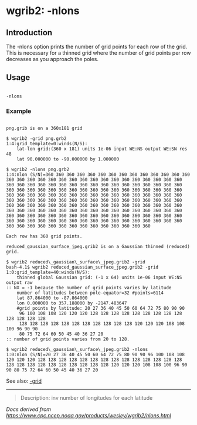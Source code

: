 # wgrib2: -nlons

## Introduction

The -nlons option prints the number
of grid points for each row of the grid. This
is necessary for a thinned grid where the number of
grid points per row decreases as you approach the poles.

## Usage

```

-nlons

```

### Example

```

png.grib is on a 360x181 grid

$ wgrib2 -grid png.grb2
1:4:grid_template=0:winds(N/S):
	lat-lon grid:(360 x 181) units 1e-06 input WE:NS output WE:SN res 48
	lat 90.000000 to -90.000000 by 1.000000

$ wgrib2 -nlons png.grb2
1:4:nlon (S/N)=360 360 360 360 360 360 360 360 360 360 360 360 360 360 360 360 360 360 360 360 360 360 360 360 360 360 360 360 360 360 360 360 360 360 360 360 360 360 360 360 360 360 360 360 360 360 360 360 360 360 360 360 360 360 360 360 360 360 360 360 360 360 360 360 360 360 360 360 360 360 360 360 360 360 360 360 360 360 360 360 360 360 360 360 360 360 360 360 360 360 360 360 360 360 360 360 360 360 360 360 360 360 360 360 360 360 360 360 360 360 360 360 360 360 360 360 360 360 360 360 360 360 360 360 360 360 360 360 360 360 360 360 360 360 360 360 360 360 360 360 360 360 360 360 360 360 360 360 360 360 360 360 360 360 360 360 360 360 360 360 360 360 360 360 360 360 360 360 360 360 360 360 360 360 360 360 360 360 360 360 360

Each row has 360 grid points.

reduced_gaussian_surface_jpeg.grib2 is on a Gaussian thinned (reduced) grid.

$ wgrib2 reduced\_gaussian\_surface\_jpeg.grib2 -grid
bash-4.1$ wgrib2 reduced_gaussian_surface_jpeg.grib2 -grid
1:0:grid_template=40:winds(N/S):
	thinned global Gaussian grid: (-1 x 64) units 1e-06 input WE:NS output raw
:: NX = -1 because the number of grid points varies by latitude
	number of latitudes between pole-equator=32 #points=6114
	lat 87.864000 to -87.864000
	lon 0.000000 to 357.188000 by -2147.483647
	#grid points by latitude: 20 27 36 40 45 50 60 64 72 75 80 90 90
	 96 100 108 108 120 120 120 128 128 128 128 128 128 128 128 128 128 128 128 128
	 128 128 128 128 128 128 128 128 128 128 128 120 120 120 108 108 100 96 90 90
	 80 75 72 64 60 50 45 40 36 27 20
:: number of grid points varies from 20 to 128.

$ wgrib2 reduced\_gaussian\_surface\_jpeg.grib2 -nlons
1:0:nlon (S/N)=20 27 36 40 45 50 60 64 72 75 80 90 90 96 100 108 108 120 120 120 128 128 128 128 128 128 128 128 128 128 128 128 128 128 128 128 128 128 128 128 128 128 128 128 120 120 120 108 108 100 96 90 90 80 75 72 64 60 50 45 40 36 27 20

```

See also:
[-grid](./grid.html)

---

> Description: inv number of longitudes for each latitude

_Docs derived from <https://www.cpc.ncep.noaa.gov/products/wesley/wgrib2/nlons.html>_

